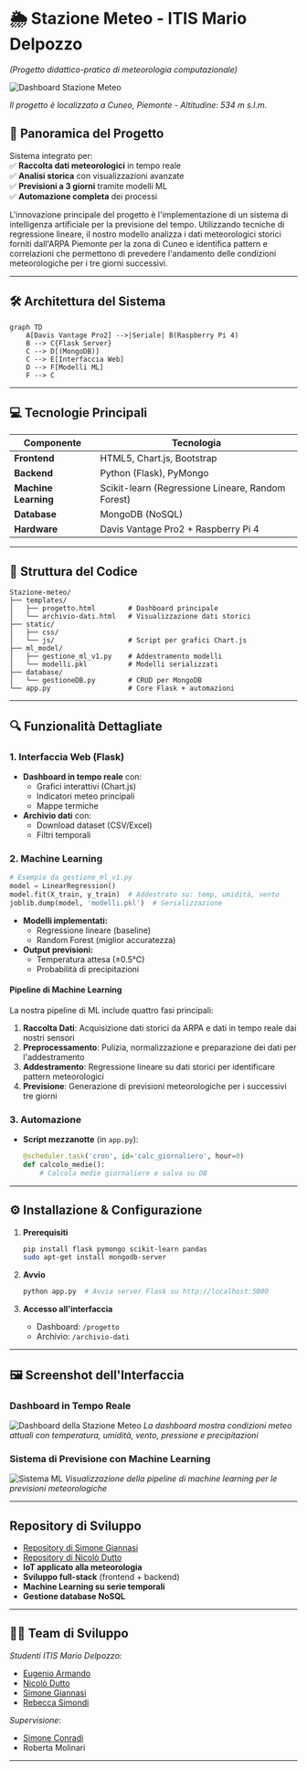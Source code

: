 # **🌦️ Stazione Meteo - ITIS Mario Delpozzo**  
*(Progetto didattico-pratico di meteorologia computazionale)*  

![Dashboard Stazione Meteo](https://via.placeholder.com/800x400?text=Dashboard+Stazione+Meteo)

*Il progetto è localizzato a Cuneo, Piemonte - Altitudine: 534 m s.l.m.*  

## **📌 Panoramica del Progetto**  
Sistema integrato per:  
✅ **Raccolta dati meteorologici** in tempo reale  
✅ **Analisi storica** con visualizzazioni avanzate  
✅ **Previsioni a 3 giorni** tramite modelli ML  
✅ **Automazione completa** dei processi  

L'innovazione principale del progetto è l'implementazione di un sistema di intelligenza artificiale per la previsione del tempo. Utilizzando tecniche di regressione lineare, il nostro modello analizza i dati meteorologici storici forniti dall'ARPA Piemonte per la zona di Cuneo e identifica pattern e correlazioni che permettono di prevedere l'andamento delle condizioni meteorologiche per i tre giorni successivi.  

---

## **🛠️ Architettura del Sistema**  
```mermaid
graph TD
    A[Davis Vantage Pro2] -->|Seriale| B(Raspberry Pi 4)
    B --> C{Flask Server}
    C --> D[(MongoDB)]
    C --> E[Interfaccia Web]
    D --> F[Modelli ML]
    F --> C
```

---

## **💻 Tecnologie Principali**  

| Componente       | Tecnologia                                  |
|------------------|--------------------------------------------|
| **Frontend**     | HTML5, Chart.js, Bootstrap                 |
| **Backend**      | Python (Flask), PyMongo                    |
| **Machine Learning** | Scikit-learn (Regressione Lineare, Random Forest) |
| **Database**     | MongoDB (NoSQL)                            |
| **Hardware**     | Davis Vantage Pro2 + Raspberry Pi 4        |

---

## **📂 Struttura del Codice**  

```
Stazione-meteo/
├── templates/
│   ├── progetto.html        # Dashboard principale
│   └── archivio-dati.html   # Visualizzazione dati storici
├── static/
│   ├── css/
│   └── js/                  # Script per grafici Chart.js
├── ml_model/
│   ├── gestione_ml_v1.py    # Addestramento modelli
│   └── modelli.pkl          # Modelli serializzati
├── database/
│   └── gestioneDB.py        # CRUD per MongoDB
└── app.py                   # Core Flask + automazioni
```

---

## **🔍 Funzionalità Dettagliate**  

### **1. Interfaccia Web (Flask)**  
- **Dashboard in tempo reale** con:  
  - Grafici interattivi (Chart.js)  
  - Indicatori meteo principali  
  - Mappe termiche  
- **Archivio dati** con:  
  - Download dataset (CSV/Excel)  
  - Filtri temporali  

### **2. Machine Learning**  
```python
# Esempio da gestione_ml_v1.py
model = LinearRegression()
model.fit(X_train, y_train)  # Addestrato su: temp, umidità, vento
joblib.dump(model, 'modelli.pkl')  # Serializzazione
```
- **Modelli implementati:**  
  - Regressione lineare (baseline)  
  - Random Forest (miglior accuratezza)  
- **Output previsioni:**  
  - Temperatura attesa (±0.5°C)  
  - Probabilità di precipitazioni  

#### **Pipeline di Machine Learning**
La nostra pipeline di ML include quattro fasi principali:
1. **Raccolta Dati**: Acquisizione dati storici da ARPA e dati in tempo reale dai nostri sensori
2. **Preprocessamento**: Pulizia, normalizzazione e preparazione dei dati per l'addestramento
3. **Addestramento**: Regressione lineare su dati storici per identificare pattern meteorologici
4. **Previsione**: Generazione di previsioni meteorologiche per i successivi tre giorni  

### **3. Automazione**  
- **Script mezzanotte** (in `app.py`):  
  ```python
  @scheduler.task('cron', id='calc_giornaliero', hour=0)
  def calcolo_medie():
      # Calcola medie giornaliere e salva su DB
  ```

---

## **⚙️ Installazione & Configurazione**  

1. **Prerequisiti**  
   ```bash
   pip install flask pymongo scikit-learn pandas
   sudo apt-get install mongodb-server
   ```

2. **Avvio**  
   ```bash
   python app.py  # Avvia server Flask su http://localhost:5000
   ```

3. **Accesso all'interfaccia**  
   - Dashboard: `/progetto`  
   - Archivio: `/archivio-dati`  

---

## **🖼️ Screenshot dell'Interfaccia**

### Dashboard in Tempo Reale
![Dashboard della Stazione Meteo](/api/placeholder/800x400?text=Dashboard+Stazione+Meteo)
*La dashboard mostra condizioni meteo attuali con temperatura, umidità, vento, pressione e precipitazioni*

### Sistema di Previsione con Machine Learning
![Sistema ML](/api/placeholder/800x400?text=Sistema+di+Previsione+ML)
*Visualizzazione della pipeline di machine learning per le previsioni meteorologiche*

---

## **Repository di Sviluppo**
- [Repository di Simone Giannasi](https://github.com/simoneGiannasi/Stazione_Meteo)
- [Repository di Nicolò Dutto](https://github.com/niconico11/SEN-Meteo)  
- **IoT applicato alla meteorologia**  
- **Sviluppo full-stack** (frontend + backend)  
- **Machine Learning su serie temporali**  
- **Gestione database NoSQL**  

---


## **👨‍🏫 Team di Sviluppo**  
*Studenti ITIS Mario Delpozzo*:  
- [Eugenio Armando](https://github.com/itisAE)  
- [Nicolò Dutto](https://github.com/niconico11)  
- [Simone Giannasi](https://github.com/simoneGiannasi)  
- [Rebecca Simondi](https://github.com/sbeb4)  

*Supervisione*:  
- [Simone Conradi](https://github.com/profConradi)
- Roberta Molinari  

---
